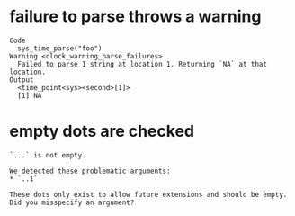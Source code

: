 # failure to parse throws a warning

    Code
      sys_time_parse("foo")
    Warning <clock_warning_parse_failures>
      Failed to parse 1 string at location 1. Returning `NA` at that location.
    Output
      <time_point<sys><second>[1]>
      [1] NA

# empty dots are checked

    `...` is not empty.
    
    We detected these problematic arguments:
    * `..1`
    
    These dots only exist to allow future extensions and should be empty.
    Did you misspecify an argument?


